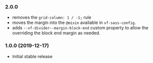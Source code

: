### 2.0.0

- removes the `grid-column: 1 / -1;` rule
- moves the margin into the `@mixin` available in `vf-sass-config`.
- adds `--vf-divider--margin-block-end` custom property to allow the overriding the block end margin as needed.

### 1.0.0 (2019-12-17)

- Initial stable release
